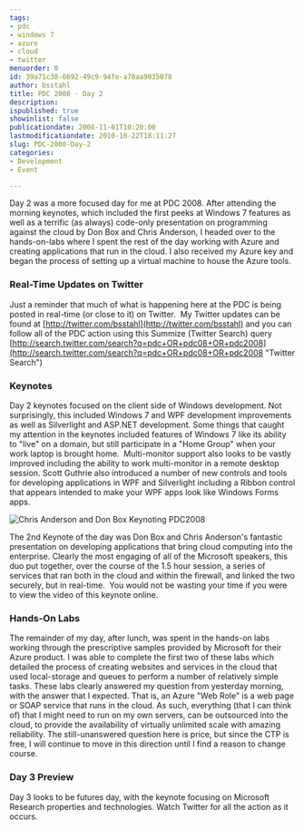 ```yaml
---
tags:
- pdc
- windows 7
- azure
- cloud
- twitter
menuorder: 0
id: 39a71c38-6692-49c9-94fe-a70aa9035078
author: bsstahl
title: PDC 2008 - Day 2
description: 
ispublished: true
showinlist: false
publicationdate: 2008-11-01T10:20:00
lastmodificationdate: 2010-10-22T18:11:27
slug: PDC-2008-Day-2
categories:
- Development
- Event

---
```


Day 2 was a more focused day for me at PDC 2008. After attending the morning keynotes, which included the first peeks at Windows 7 features as well as a terrific (as always) code-only presentation on programming against the cloud by Don Box and Chris Anderson, I headed over to the hands-on-labs where I spent the rest of the day working with Azure and creating applications that run in the cloud. I also received my Azure key and began the process of setting up a virtual machine to house the Azure tools.

### Real-Time Updates on Twitter

Just a reminder that much of what is happening here at the PDC is being posted in real-time (or close to it) on Twitter.  My Twitter updates can be found at [http://twitter.com/bsstahl](http://twitter.com/bsstahl) and you can follow all of the PDC action using this Summize (Twitter Search) query [http://search.twitter.com/search?q=pdc+OR+pdc08+OR+pdc2008](http://search.twitter.com/search?q=pdc+OR+pdc08+OR+pdc2008 "Twitter Search")

### Keynotes

Day 2 keynotes focused on the client side of Windows development. Not surprisingly, this included Windows 7 and WPF development improvements as well as Silverlight and ASP.NET development. Some things that caught my attention in the keynotes included features of Windows 7 like its ability to "live" on a domain, but still participate in a "Home Group" when your work laptop is brought home.  Multi-monitor support also looks to be vastly improved including the ability to work multi-monitor in a remote desktop session. Scott Guthrie also introduced a number of new controls and tools for developing applications in WPF and Silverlight including a Ribbon control that appears intended to make your WPF apps look like Windows Forms apps.

![Chris Anderson and Don Box Keynoting PDC2008](http://farm4.static.flickr.com/3141/2984522640_4474ab254e.jpg)

The 2nd Keynote of the day was Don Box and Chris Anderson's fantastic presentation on developing applications that bring cloud computing into the enterprise. Clearly the most engaging of all of the Microsoft speakers, this duo put together, over the course of the 1.5 hour session, a series of services that ran both in the cloud and within the firewall, and linked the two securely, but in real-time.  You would not be wasting your time if you were to view the video of this keynote online.

### Hands-On Labs

The remainder of my day, after lunch, was spent in the hands-on labs working through the prescriptive samples provided by Microsoft for their Azure product. I was able to complete the first two of these labs which detailed the process of creating websites and services in the cloud that used local-storage and queues to perform a number of relatively simple tasks. These labs clearly answered my question from yesterday morning, with the answer that I expected. That is, an Azure "Web Role" is a web page or SOAP service that runs in the cloud. As such, everything (that I can think of) that I might need to run on my own servers, can be outsourced into the cloud, to provide the availability of virtually unlimited scale with amazing reliability. The still-unanswered question here is price, but since the CTP is free, I will continue to move in this direction until I find a reason to change course.

### Day 3 Preview

Day 3 looks to be futures day, with the keynote focusing on Microsoft Research properties and technologies. Watch Twitter for all the action as it occurs.

